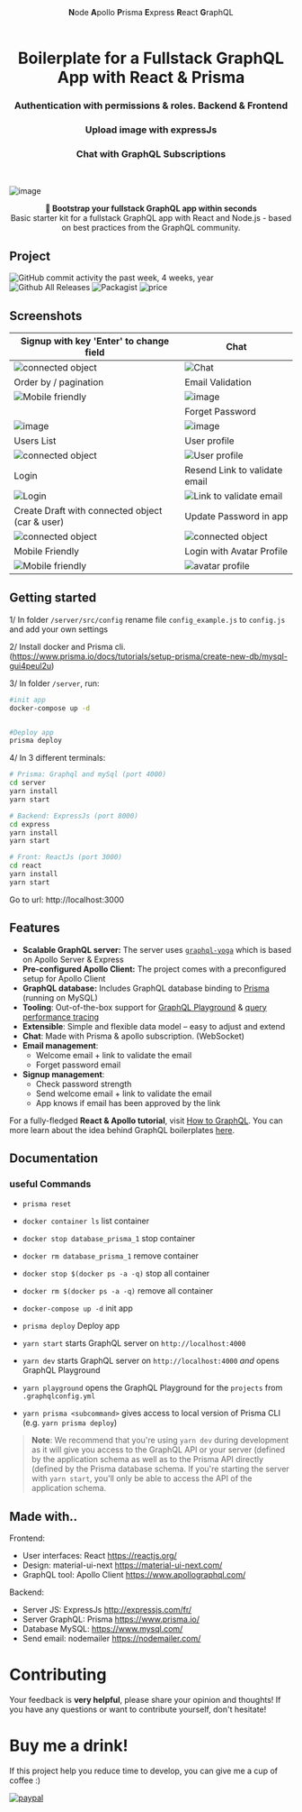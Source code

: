 <div align="center"><strong>N</strong>ode <strong>A</strong>pollo <strong>P</strong>risma <strong>E</strong>xpress <strong>R</strong>eact <strong>G</strong>raphQL
</div>
  
<h1 align="center"><strong>Boilerplate for a Fullstack GraphQL App with React & Prisma</strong></h1>
<h3 align="center">Authentication with permissions & roles. Backend & Frontend</h3>
<h3 align="center">Upload image with expressJs</h3>
<h3 align="center">Chat with GraphQL Subscriptions</h3>
<br />



![image](https://user-images.githubusercontent.com/15246526/38530809-7a9cc69e-3c21-11e8-8eb9-6f143eb7d64d.png)


<div align="center"><strong>🚀 Bootstrap your fullstack GraphQL app within seconds</strong></div>
<div align="center">Basic starter kit for a fullstack GraphQL app with React and Node.js - based on best practices from the GraphQL community.</div>


## Project

![GitHub commit activity the past week, 4 weeks, year](https://img.shields.io/github/commit-activity/y/eslint/eslint.svg)
![Github All Releases](https://img.shields.io/github/downloads/atom/atom/total.svg)
![Packagist](https://img.shields.io/packagist/l/doctrine/orm.svg)
![price](https://img.shields.io/badge/Price-Free-green.svg)
## Screenshots


|Signup with key 'Enter' to change field| Chat |
| ------------- | ------------- |
|![connected object](https://j.gifs.com/W7X5rn.gif)|![Chat](https://j.gifs.com/APY7Jl.gif)|
| Order by / pagination | Email Validation
| ![Mobile friendly](https://j.gifs.com/W7RALn.gif) | ![image](https://user-images.githubusercontent.com/15246526/38842888-58a8858e-41a1-11e8-91d0-1d5535da7e1e.png)  |
|  | Forget Password |
| ![image](https://user-images.githubusercontent.com/15246526/38843148-8eaa2a06-41a2-11e8-9130-d74194d39031.png)  | ![image](https://user-images.githubusercontent.com/15246526/38843003-f05421a4-41a1-11e8-96a8-3c442a5fd07c.png) |
| Users List | User profile |
|![connected object](https://j.gifs.com/xvwg93.gif) | ![User profile](https://j.gifs.com/APl611.gif) |
|Login|Resend Link to validate email|
|![Login](https://j.gifs.com/wml6jg.gif)|![Link to validate email](https://j.gifs.com/PZ8V2z.gif)|
|Create Draft with connected object (car & user)| Update Password in app|
|![connected object](https://j.gifs.com/VP9G0o.gif)|![connected object](https://j.gifs.com/860QVr.gif)|
| Mobile Friendly  | Login with Avatar Profile |
| ![Mobile friendly](https://j.gifs.com/1rDk1o.gif) | ![avatar profile](https://j.gifs.com/Q0Gk67.gif) |






## Getting started
1/ In folder `/server/src/config` rename file `config_example.js` to `config.js` and add your own settings


2/ Install docker and Prisma cli. (https://www.prisma.io/docs/tutorials/setup-prisma/create-new-db/mysql-gui4peul2u)


3/ In folder `/server`, run:
```sh
#init app
docker-compose up -d


#Deploy app
prisma deploy
```

4/ In 3 different terminals:


```sh
# Prisma: Graphql and mySql (port 4000)
cd server
yarn install
yarn start
```

```sh
# Backend: ExpressJs (port 8000)
cd express
yarn install
yarn start
```

```sh
# Front: ReactJs (port 3000)
cd react
yarn install
yarn start
```

Go to url: http://localhost:3000



## Features

- **Scalable GraphQL server:** The server uses [`graphql-yoga`](https://github.com/prisma/graphql-yoga) which is based on Apollo Server & Express
- **Pre-configured Apollo Client:** The project comes with a preconfigured setup for Apollo Client
- **GraphQL database:** Includes GraphQL database binding to [Prisma](https://www.prismagraphql.com) (running on MySQL)
- **Tooling**: Out-of-the-box support for [GraphQL Playground](https://github.com/prisma/graphql-playground) & [query performance tracing](https://github.com/apollographql/apollo-tracing)
- **Extensible**: Simple and flexible data model – easy to adjust and extend
- **Chat**: Made with Prisma & apollo subscription. (WebSocket)
- **Email management**:
  - Welcome email + link to validate the email
  - Forget password email
- **Signup management**:
  - Check password strength
  - Send welcome email + link to validate the email
  - App knows if email has been approved by the link


For a fully-fledged **React & Apollo tutorial**, visit [How to GraphQL](https://www.howtographql.com/react-apollo/0-introduction/). You can more learn about the idea behind GraphQL boilerplates [here](https://blog.graph.cool/graphql-boilerplates-graphql-create-how-to-setup-a-graphql-project-6428be2f3a5).



## Documentation

### useful Commands

* `prisma reset`
* `docker container ls` list container
* `docker stop database_prisma_1` stop container
* `docker rm database_prisma_1` remove container
* `docker stop $(docker ps -a -q)` stop all container
* `docker rm $(docker ps -a -q)` remove all container
* `docker-compose up -d` init app
* `prisma deploy` Deploy app

* `yarn start` starts GraphQL server on `http://localhost:4000`
* `yarn dev` starts GraphQL server on `http://localhost:4000` _and_ opens GraphQL Playground
* `yarn playground` opens the GraphQL Playground for the `projects` from `.graphqlconfig.yml`
* `yarn prisma <subcommand>` gives access to local version of Prisma CLI (e.g. `yarn prisma deploy`)

> **Note**: We recommend that you're using `yarn dev` during development as it will give you access to the GraphQL API or your server (defined by the application schema as well as to the Prisma API directly (defined by the Prisma database schema. If you're starting the server with `yarn start`, you'll only be able to access the API of the application schema.




## Made with..

Frontend:
* User interfaces: React https://reactjs.org/
* Design: material-ui-next https://material-ui-next.com/
* GraphQL tool: Apollo Client https://www.apollographql.com/

Backend:
* Server JS: ExpressJs http://expressjs.com/fr/
* Server GraphQL: Prisma https://www.prisma.io/
* Database MySQL: https://www.mysql.com/
* Send email: nodemailer https://nodemailer.com/


# Contributing


Your feedback is **very helpful**, please share your opinion and thoughts! If you have any questions or want to contribute yourself, don't hesitate!

# Buy me a drink!

If this project help you reduce time to develop, you can give me a cup of coffee :)


[![paypal](https://img.shields.io/badge/Donate-PayPal-green.svg)](https://www.paypal.com/cgi-bin/webscr?cmd=_s-xclick&hosted_button_id=CLPDWGN5UA4CU)
